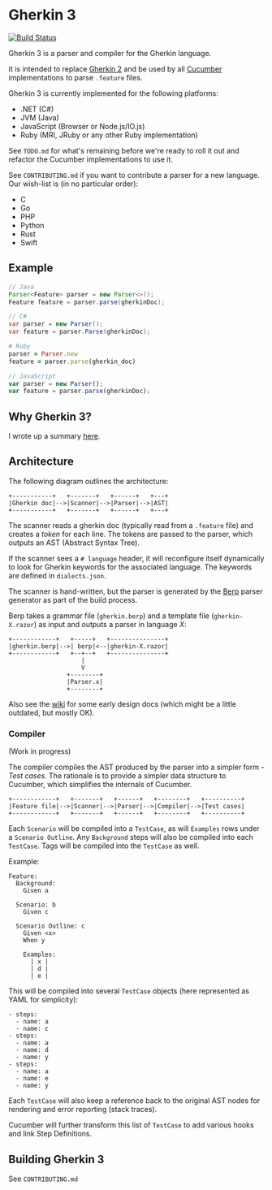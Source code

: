 # Gherkin 3

[![Build Status](https://travis-ci.org/cucumber/gherkin3.png)](https://travis-ci.org/cucumber/gherkin3)

Gherkin 3 is a parser and compiler for the Gherkin language.

It is intended to replace [Gherkin 2](https://github.com/cucumber/gherkin) and be used by
all [Cucumber](https://cukes.info) implementations to parse `.feature` files.

Gherkin 3 is currently implemented for the following platforms:

* .NET (C#)
* JVM (Java)
* JavaScript (Browser or Node.js/IO.js)
* Ruby (MRI, JRuby or any other Ruby implementation)

See `TODO.md` for what's remaining before we're ready to roll it out and refactor
the Cucumber implementations to use it.

See `CONTRIBUTING.md` if you want to contribute a parser for a new language.
Our wish-list is (in no particular order):

* C
* Go
* PHP
* Python
* Rust
* Swift

## Example

```java
// Java
Parser<Feature> parser = new Parser<>();
Feature feature = parser.parse(gherkinDoc);
```

```csharp
// C#
var parser = new Parser();
var feature = parser.Parse(gherkinDoc);
```

```ruby
# Ruby
parser = Parser.new
feature = parser.parse(gherkin_doc)
```

```javascript
// JavaScript
var parser = new Parser();
var feature = parser.parse(gherkinDoc);
```

## Why Gherkin 3?

I wrote up a summary [here](https://groups.google.com/d/msg/cukes/YLKsqbBMBoI/DYhfFx8GBegJ).

## Architecture

The following diagram outlines the architecture:

    +-----------+   +-------+   +------+   +---+
    |Gherkin doc|-->|Scanner|-->|Parser|-->|AST|
    +-----------+   +-------+   +------+   +---+

The scanner reads a gherkin doc (typically read from a `.feature` file) and creates
a *token* for each line. The tokens are passed to the parser, which outputs an AST
(Abstract Syntax Tree).

If the scanner sees a `# language` header, it will reconfigure itself dynamically
to look for Gherkin keywords for the associated language. The keywords are defined in
`dialects.json`.

The scanner is hand-written, but the parser is generated by the [Berp](https://github.com/gasparnagy/berp)
parser generator as part of the build process.

Berp takes a grammar file (`gherkin.berp`) and a template file (`gherkin-X.razor`) as input
and outputs a parser in language *X*:

    +------------+   +-----+   +---------------+
    |gherkin.berp|-->| berp|<--|gherkin-X.razor|
    +------------+   +--+--+   +---------------+
                        |
                        V
                    +--------+
                    |Parser.x|
                    +--------+

Also see the [wiki](https://github.com/cucumber/gherkin3/wiki) for some early
design docs (which might be a little outdated, but mostly OK).

### Compiler

(Work in progress)

The compiler compiles the AST produced by the parser
into a simpler form - *Test cases*. The rationale is to provide a simpler
data structure to Cucumber, which simplifies the internals of Cucumber.

    +------------+   +-------+   +------+   +--------+   +----------+
    |Feature file|-->|Scanner|-->|Parser|-->|Compiler|-->|Test cases|
    +------------+   +-------+   +------+   +--------+   +----------+

Each `Scenario` will be compiled into a `TestCase`, as will `Examples` rows under
a `Scenario Outline`. Any `Background` steps will also be compiled into each
`TestCase`. Tags will be compiled into the `TestCase` as well.

Example:

```gherkin
Feature:
  Background:
    Given a

  Scenario: b
    Given c

  Scenario Outline: c
    Given <x>
    When y

    Examples:
      | x |
      | d |
      | e |
```

This will be compiled into several `TestCase` objects (here represented as YAML
for simplicity):

```
- steps:
  - name: a
  - name: c
- steps:
  - name: a
  - name: d
  - name: y
- steps:
  - name: a
  - name: e
  - name: y
```

Each `TestCase` will also keep a reference back to the original AST nodes for
rendering and error reporting (stack traces).

Cucumber will further transform this list of `TestCase` to add various hooks and
link Step Definitions.

## Building Gherkin 3

See `CONTRIBUTING.md`
